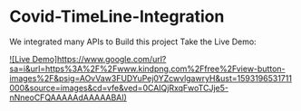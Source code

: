 # Covid-TimeLine-Integration
We integrated many APIs to Build this project 
Take the Live Demo:

[![Live Demo]https://www.google.com/url?sa=i&url=https%3A%2F%2Fwww.kindpng.com%2Ffree%2Fview-button-images%2F&psig=AOvVaw3FUDYuPej0YZcwvlgawryH&ust=1593196531711000&source=images&cd=vfe&ved=0CAIQjRxqFwoTCJje5-nNneoCFQAAAAAdAAAAABAI)](https://balaji-canada.github.io/)
